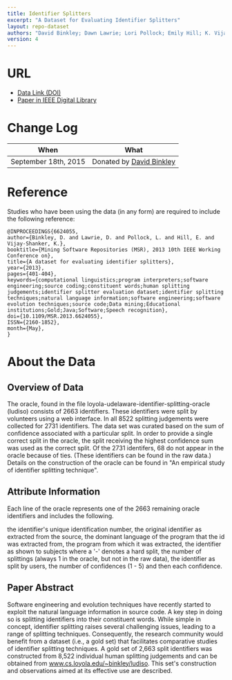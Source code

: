 ```yaml
---
title: Identifier Splitters
excerpt: "A Dataset for Evaluating Identifier Splitters"
layout: repo-dataset
authors: "David Binkley; Dawn Lawrie; Lori Pollock; Emily Hill; K. Vijay-Shanker"
version: 4
---
```


# URL

* [Data Link (DOI)](https://doi.org/10.5281/zenodo.439585)
* [Paper in IEEE Digital Library](ieeexplore.ieee.org/xpl/articleDetails.jsp?arnumber=6624055)

# Change Log

When | What
---- | ----
September 18th, 2015 | Donated by [David Binkley](mailto:binkley@cs.loyola.edu)

# Reference

Studies who have been using the data (in any form) are required to include the following reference:

```
@INPROCEEDINGS{6624055,
author={Binkley, D. and Lawrie, D. and Pollock, L. and Hill, E. and Vijay-Shanker, K.},
booktitle={Mining Software Repositories (MSR), 2013 10th IEEE Working Conference on},
title={A dataset for evaluating identifier splitters},
year={2013},
pages={401-404},
keywords={computational linguistics;program interpreters;software engineering;source coding;constituent words;human splitting judgements;identifier splitter evaluation dataset;identifier splitting techniques;natural language information;software engineering;software evolution techniques;source code;Data mining;Educational institutions;Gold;Java;Software;Speech recognition},
doi={10.1109/MSR.2013.6624055},
ISSN={2160-1852},
month={May},
}
```

# About the Data

## Overview of Data

The oracle, found in the file loyola-udelaware-identifier-splitting-oracle (ludiso) consists of 2663 identifiers. These identifiers were split by volunteers using a web interface. In all 8522 splitting judgements were collected for 2731 identifiers. The data set was curated based on the sum of confidence associated with a particular split. In order to provide a single correct split in the oracle, the split receiving the highest confidence sum was used as the correct split. Of the 2731 identifers, 68 do not appear in the oracle because of ties. (These identifiers can be found in the raw data.) Details on the construction of the oracle can be found in "An empirical study of identifier splitting technique".

## Attribute Information

Each line of the oracle represents one of the 2663 remaining oracle identifiers and includes the following.

the identifier's unique identification number,
the original identifier as extracted from the source,
the dominant language of the program that the id was extracted from,
the program from which it was extracted,
the identifier as shown to subjects where a '-' denotes a hard split,
the number of splittings (always 1 in the oracle, but not in the raw data),
the identifier as split by users,
the number of confidences (1 - 5) and then each confidence.

## Paper Abstract

Software engineering and evolution techniques have recently started to exploit the natural language information in source code. A key step in doing so is splitting identifiers into their constituent words. While simple in concept, identifier splitting raises several challenging issues, leading to a range of splitting techniques. Consequently, the research community would benefit from a dataset (i.e., a gold set) that facilitates comparative studies of identifier splitting techniques. A gold set of 2,663 split identifiers was constructed from 8,522 individual human splitting judgements and can be obtained from www.cs.loyola.edu/~binkley/ludiso. This set's construction and observations aimed at its effective use are described.
